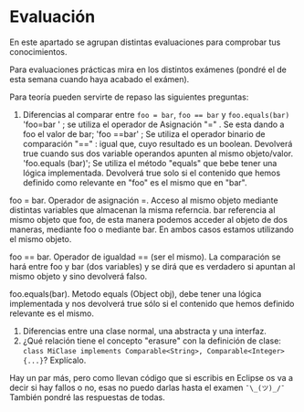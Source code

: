 # Evaluación
En este apartado se agrupan distintas evaluaciones para comprobar tus conocimientos.

Para evaluaciones prácticas mira en los distintos exámenes (pondré el de esta semana cuando haya acabado el exámen).

Para teoría pueden servirte de repaso las siguientes preguntas:
1. Diferencias al comparar entre `foo = bar`, `foo == bar` y `foo.equals(bar)`
'foo=bar ' ; se utiliza el operador de Asignación "=" . Se esta dando a foo el valor de bar;
'foo ==bar' ; Se utiliza el operador binario de comparación "==" : igual que, cuyo resultado es un boolean. Devolverá true cuando sus dos variable operandos apunten al mismo objeto/valor.
'foo.equals (bar)'; Se utiliza el método "equals" que bebe tener una lógica implementada. Devolverá true solo si el contenido que hemos definido como relevante en "foo" es el mismo que en "bar".

foo = bar. Operador de asignación =. Acceso al mismo objeto mediante distintas variables que almacenan la misma referncia. bar referencia al mismo objeto que foo, de esta manera podemos acceder al objeto de dos maneras, mediante foo o mediante bar. En ambos casos estamos utilizando el mismo objeto.

foo == bar. Operador de igualdad == (ser el mismo). La comparación se hará entre foo y bar (dos variables) y se dirá que es verdadero si apuntan al mismo objeto y sino devolverá falso.  


foo.equals(bar). Metodo equals (Object obj), debe tener una lógica implementada y nos devolverá true sólo si el contenido que hemos definido relevante es el mismo.  

1. Diferencias entre una clase normal, una abstracta y una interfaz.
1. ¿Qué relación tiene el concepto "erasure" con la definición de clase:
`class MiClase implements Comparable<String>, Comparable<Integer> {...}`? Explícalo.

Hay un par más, pero como llevan código que si escribis en Eclipse os va a decir si hay fallos o no, esas no puedo darlas hasta el examen `¯\_(ツ)_/¯`
También pondré las respuestas de todas.
